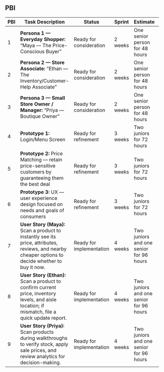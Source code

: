 ## PBI
| PBI | Task Description | Status | Sprint | Estimate | Assigned | Reviewer |
|-----|------------------|--------|---------|-----------|-----------|-----------|
| 1 | **Persona 1 — Everyday Shopper:** “Maya — The Price-Conscious Buyer” | Ready for consideration | 2 weeks | One senior person for 48 hours | - | - |
| 2 | **Persona 2 — Store Associate:** “Ethan — The Inventory/Customer-Help Associate” | Ready for consideration | 2 weeks | One senior person for 48 hours | - | - |
| 3 | **Persona 3 — Small Store Owner / Manager:** “Priya — Boutique Owner” | Ready for consideration | 2 weeks | One senior person for 48 hours | - | - |
| 4 | **Prototype 1:** Login/Menu Screen | Ready for refinement | 3 weeks | Two juniors for 72 hours | Lauryn Davis| Lauren Flournoy |
| 5 | **Prototype 2:** Price Matching — retain price-sensitive customers by guaranteeing them the best deal | Ready for refinement | 3 weeks | Two juniors for 72 hours | Cameron Howell | Lauryn Davis |
| 6 | **Prototype 3:** UX — user experience design focused on needs and goals of consumers | Ready for refinement | 3 weeks | Two juniors for 72 hours | Lauren Flournoy | Lauryn Davis |
| 7 | **User Story (Maya):** Scan a product to instantly see its price, attributes, reviews, and nearby cheaper options to decide whether to buy it now. | Ready for implementation | 4 weeks | Two juniors and one senior for 96 hours | Lauryn Davis | Cameron Howell|
| 8 | **User Story (Ethan):** Scan a product to confirm current price, inventory levels, and aisle location; if mismatch, file a quick update report. | Ready for implementation | 4 weeks | Two juniors and one senior for 96 hours | Cameron Howell | Lauryn Davis|
| 9 | **User Story (Priya):** Scan products during walkthroughs to verify stock, apply sale prices, and review analytics for decision-making. | Ready for implementation | 4 weeks | Two juniors and one senior for 96 hours | Lauren Flournoy | Lauryn Davis |
